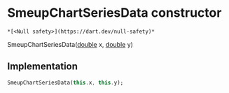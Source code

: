 


# SmeupChartSeriesData constructor




    *[<Null safety>](https://dart.dev/null-safety)*



SmeupChartSeriesData([double](https://api.flutter.dev/flutter/dart-core/double-class.html) x, [double](https://api.flutter.dev/flutter/dart-core/double-class.html) y)





## Implementation

```dart
SmeupChartSeriesData(this.x, this.y);
```







